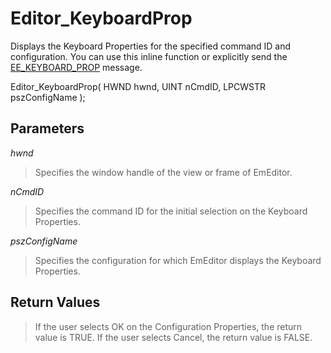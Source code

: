 # Editor\_KeyboardProp

Displays the Keyboard Properties for the specified command ID and configuration. You can use this inline function or explicitly send the [EE\_KEYBOARD\_PROP](../message/ee_keyboard_prop) message.

Editor\_KeyboardProp( HWND hwnd, UINT nCmdID, LPCWSTR pszConfigName );

## Parameters

_hwnd_

> Specifies the window handle of the view or frame of EmEditor.

_nCmdID_

> Specifies the command ID for the initial selection on the Keyboard Properties.

_pszConfigName_

> Specifies the configuration for which EmEditor displays the Keyboard Properties.

## Return Values

> If the user selects OK on the Configuration Properties, the return value is TRUE. If the user selects Cancel, the return value is FALSE.
